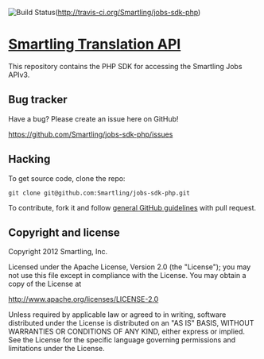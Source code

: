 ![Build Status](https://api.travis-ci.org/Smartling/jobs-sdk-php.svg?branch=master)(http://travis-ci.org/Smartling/jobs-sdk-php)


[Smartling Translation API](http://docs.smartling.com)
=================

This repository contains the PHP SDK for accessing the Smartling Jobs APIv3.

Bug tracker
-----------

Have a bug? Please create an issue here on GitHub!

https://github.com/Smartling/jobs-sdk-php/issues


Hacking
-------

To get source code, clone the repo:

`git clone git@github.com:Smartling/jobs-sdk-php.git`

To contribute, fork it and follow [general GitHub guidelines](http://help.github.com/fork-a-repo/) with pull request.


Copyright and license
---------------------

Copyright 2012 Smartling, Inc.

Licensed under the Apache License, Version 2.0 (the "License");
you may not use this file except in compliance with the License.
You may obtain a copy of the License at

   http://www.apache.org/licenses/LICENSE-2.0

Unless required by applicable law or agreed to in writing, software
distributed under the License is distributed on an "AS IS" BASIS,
WITHOUT WARRANTIES OR CONDITIONS OF ANY KIND, either express or implied.
See the License for the specific language governing permissions and
limitations under the License.
